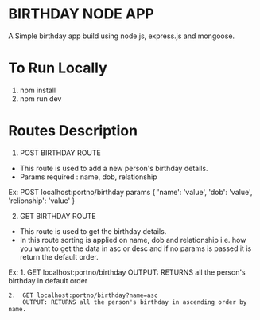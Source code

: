 # BIRTHDAY NODE APP

A Simple birthday app build using node.js, express.js and mongoose.

# To Run Locally

1. npm install
2. npm run dev

# Routes Description

1. POST BIRTHDAY ROUTE

- This route is used to add a new person's birthday details.
- Params required : name, dob, relationship

Ex:
POST localhost:portno/birthday
params {
'name': 'value',
'dob': 'value',
'relionship': 'value'
}

2. GET BIRTHDAY ROUTE

- This route is used to get the birthday details.
- In this route sorting is applied on name, dob and relationship i.e. how you want to get the data in asc or desc and if no params is passed it is return the default order.

Ex: 1. GET localhost:portno/birthday
OUTPUT: RETURNS all the person's birthday in default order

    2.  GET localhost:portno/birthday?name=asc
        OUTPUT: RETURNS all the person's birthday in ascending order by name.
